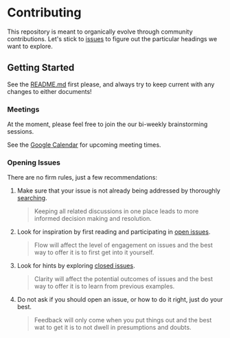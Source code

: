# Contributing

This repository is meant to organically evolve through community contributions. Let's stick to [issues][] to figure out the particular headings we want to explore.

## Getting Started

See the [README.md](./README.md) first please, and always try to keep current with any changes to either documents!

### Meetings

At the moment, please feel free to join the our bi-weekly brainstorming sessions.

See the [Google Calendar](https://calendar.google.com/calendar/embed?src=smotaal.io_ntnsniho53rjob5cbv1ukavljo%40group.calendar.google.com&ctz=America%2FToronto) for upcoming meeting times.

### Opening Issues

There are no firm rules, just a few recommendations:

1. Make sure that your issue is not already being addressed by thoroughly [searching](https://github.com/the-upside-down/wtf/issues?utf8=%E2%9C%93&q=is%3Aissue).
   > Keeping all related discussions in one place leads to more informed decision making and resolution.
   
2. Look for inspiration by first reading and participating in [open issues](https://github.com/the-upside-down/wtf/issues?utf8=%E2%9C%93&q=is%3Aissue+is%3Aopen).
   > Flow will affect the level of engagement on issues and the best way to offer it is to first get into it yourself.

3. Look for hints by exploring [closed issues](https://github.com/the-upside-down/wtf/issues?utf8=%E2%9C%93&q=is%3Aissue+is%3Aclosed).
   > Clarity will affect the potential outcomes of issues and the best way to offer it is to learn from previous examples.

4. Do not ask if you should open an issue, or how to do it right, just do your best.
   > Feedback will only come when you put things out and the best wat to get it is to not dwell in presumptions and doubts.

[issues]: https://github.com/the-upside-down/wtf/issues/
